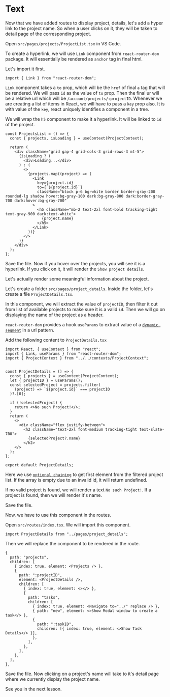# Text

Now that we have added routes to display project, details, let's add a hyper link to the project name. So when a user clicks on it, they will be taken to detail page of the corresponding project.

Open `src/pages/projects/ProjectList.tsx` in VS Code.

To create a hyperlink, we will use `Link` component from `react-router-dom` package. It will essentially be rendered as `anchor` tag in final html.

Let's import it first.

```tsx
import { Link } from "react-router-dom";
```

`Link` component takes a `to` prop, which will be the `href` of final `a` tag that will be rendered. We will pass `id` as the value of `to` prop. Then the final ur will be a relative url which will be `/account/projects/:projectID`. Whenever we are creating a list of items in React, we will have to pass a `key` prop also. It is with value of the `key`, react uniquely identifies a component in a tree.

We will wrap the `h5` component to make it a hyperlink. It will be linked to `id` of the project.

```tsx
const ProjectsList = () => {
  const { projects, isLoading } = useContext(ProjectContext);

  return (
    <div className="grid gap-4 grid-cols-3 grid-rows-3 mt-5">
      {isLoading ? (
        <div>Loading...</div>
      ) : (
        <>
          {projects.map((project) => (
            <Link
              key={project.id}
              to={`${project.id}`}
              className="block p-6 bg-white border border-gray-200 rounded-lg shadow hover:bg-gray-100 dark:bg-gray-800 dark:border-gray-700 dark:hover:bg-gray-700"
            >
              <h5 className="mb-2 text-2xl font-bold tracking-tight text-gray-900 dark:text-white">
                {project.name}
              </h5>
            </Link>
          ))}
        </>
      )}
    </div>
  );
};
```

Save the file. Now if you hover over the projects, you will see it is a hyperlink. If you click on it, it will render the `Show project details`.

Let's actually render some meaningful information about the project.

Let's create a folder `src/pages/project_details`. Inside the folder, let's create a file `ProjectDetails.tsx`.

In this component, we will extract the value of `projectID`, then filter it out from list of available projects to make sure it is a valid `id`. Then we will go on displaying the name of the project as a header.

`react-router-dom` provides a hook `useParams` to extract value of a [`dynamic segment`](https://reactrouter.com/en/main/route/route#dynamic-segments) in a url pattern.

Add the following content to `ProjectDetails.tsx`

```tsx
import React, { useContext } from "react";
import { Link, useParams } from "react-router-dom";
import { ProjectContext } from "../../contexts/ProjectContext";


const ProjectDetails = () => {
  const { projects } = useContext(ProjectContext);
  let { projectID } = useParams();
  const selectedProject = projects.filter(
    (project) => `${project.id}` === projectID
  )?.[0];

  if (!selectedProject) {
    return <>No such Project!</>;
  }
  return (
    <>
      <div className="flex justify-between">
        <h2 className="text-2xl font-medium tracking-tight text-slate-700">
          {selectedProject?.name}
        </h2>
    </>
  );
};

export default ProjectDetails;

```

Here we use [`optional chaining`](https://developer.mozilla.org/en-US/docs/Web/JavaScript/Reference/Operators/Optional_chaining) to get first element from the filtered project list. If the array is empty due to an invalid id, it will return undefined.

If no valid project is found, we will render a text `No such Project!`. If a project is found, then we will render it's name.

Save the file.

Now, we have to use this component in the routes.

Open `src/routes/index.tsx`. We will import this component.

```tsx
import ProjectDetails from "../pages/project_details";
```

Then we will replace the component to be rendered in the route.

```tsx
{
  path: "projects",
  children: [
    { index: true, element: <Projects /> },
    {
      path: ":projectID",
      element: <ProjectDetails />,
      children: [
        { index: true, element: <></> },
        {
          path: "tasks",
          children: [
            { index: true, element: <Navigate to="../" replace /> },
            { path: "new", element: <>Show Modal window to create a task</> },
            {
              path: ":taskID",
              children: [{ index: true, element: <>Show Task Details</> }],
            },
          ],
        },
      ],
    },
  ],
},
```

Save the file. Now clicking on a project's name will take to it's detail page where we currently display the project name.

See you in the next lesson.
